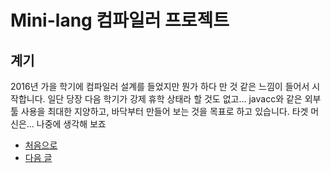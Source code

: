 # Mini-lang 컴파일러 프로젝트

## 계기
 2016년 가을 학기에 컴파일러 설계를 들었지만 뭔가 하다 만 것 같은 느낌이 들어서 시작합니다. 일단 당장 다음 학기가 강제 휴학 상태라 할 것도 없고... javacc와 같은 외부 툴 사용을 최대한 지양하고, 바닥부터 만들어 보는 것을 목표로 하고 있습니다. 타겟 머신은... 나중에 생각해 보죠

 - [처음으로](https://minolee.github.io)
 - [다음 글](Scanner1.md)